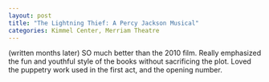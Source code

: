 ```yaml
---
layout: post
title: "The Lightning Thief: A Percy Jackson Musical"
categories: Kimmel Center, Merriam Theatre
---
```

(written months later)
SO much better than the 2010 film. Really emphasized the fun and youthful style of the books without sacrificing the plot. Loved the puppetry work used in the first act, and the opening number. 
